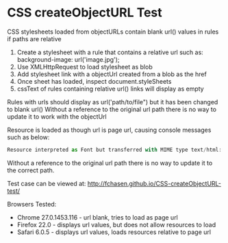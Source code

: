CSS createObjectURL Test
========================

CSS stylesheets loaded from objectURLs contain blank url() values in rules if paths are relative

1. Create a stylesheet with a rule that contains a relative url such as: 
    background-image: url('image.jpg');
2. Use XMLHttpRequest to load stylesheet as blob
3. Add stylesheet link with a objectUrl created from a blob as the href  
4. Once sheet has loaded, inspect document.styleSheets
5. cssText of rules containing relative url() links will display as empty

Rules with urls should display as url('path/to/file") but it has been changed to blank url()
Without a reference to the original url path there is no way to update it to work with the objectUrl

Resource is loaded as though url is page url, causing console messages such as below:

```javascript
Resource interpreted as Font but transferred with MIME type text/html: "http://fchasen.github.io/CSS-createObjectURL-test/"
```

Without a reference to the original url path there is no way to update it to the correct path.

Test case can be viewed at:
http://fchasen.github.io/CSS-createObjectURL-test/

Browsers Tested:

- Chrome 27.0.1453.116 - url blank, tries to load as page url
- Firefox 22.0 - displays url values, but does not allow resources to load
- Safari 6.0.5 - displays url values, loads resources relative to page url
